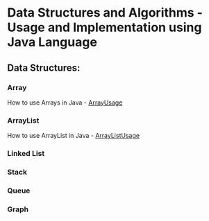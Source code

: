 # Data Structures and Algorithms - Usage and Implementation using Java Language

## Data Structures:

### Array

How to use Arrays in Java - [ArrayUsage](https://github.com/Sreek-Swarnapuri/DataStructuresAlgorithmsJava/blob/c1f8d55e63b6330b5a48bd8a1ab88694175235f5/src/main/java/org/sreek/ds/usage/ArrayUsage.java)

### ArrayList

How to use ArrayList in Java - [ArrayListUsage](https://github.com/Sreek-Swarnapuri/DataStructuresAlgorithmsJava/blob/c1f8d55e63b6330b5a48bd8a1ab88694175235f5/src/main/java/org/sreek/ds/usage/ArrayListUsage.java)

### Linked List

### Stack

### Queue

### Graph